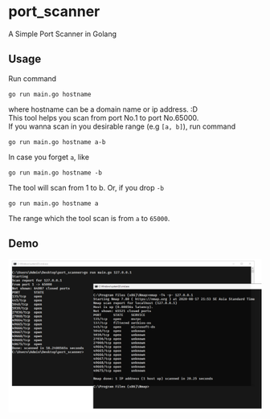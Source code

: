 # port_scanner
A Simple Port Scanner in Golang
## Usage
Run command
```
go run main.go hostname
```
where hostname can be a domain name or ip address. :D  
This tool helps you scan from port No.1 to port No.65000.  
If you wanna scan in you desirable range (e.g `[a, b]`), run command  
```
go run main.go hostname a-b
```
In case you forget `a`, like
```
go run main.go hostname -b
```
The tool will scan from 1 to b. Or, if you drop `-b`
```
go run main.go hostname a
```
The range which the tool scan is from `a` to `65000`.
## Demo
![demo](screenshots/demo.png)
